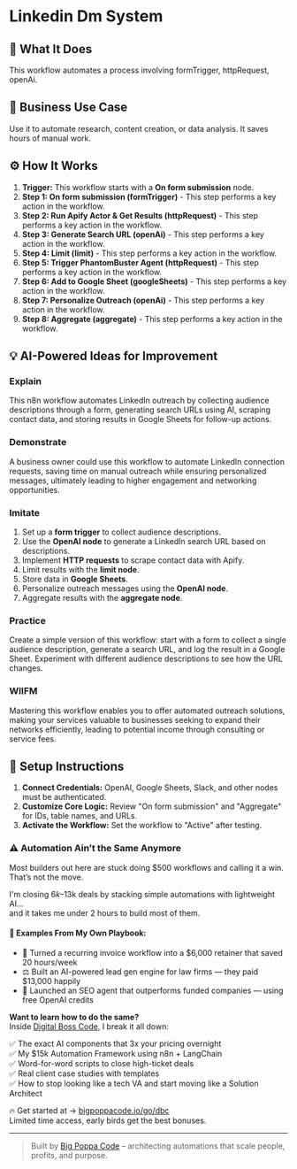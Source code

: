 # Linkedin Dm System

## 🚀 What It Does
This workflow automates a process involving formTrigger, httpRequest, openAi.

## 💼 Business Use Case
Use it to automate research, content creation, or data analysis. It saves hours of manual work.

## ⚙️ How It Works
1.  **Trigger:** This workflow starts with a **On form submission** node.
2. **Step 1: On form submission (formTrigger)** - This step performs a key action in the workflow.
3. **Step 2: Run Apify Actor & Get Results (httpRequest)** - This step performs a key action in the workflow.
4. **Step 3: Generate Search URL (openAi)** - This step performs a key action in the workflow.
5. **Step 4: Limit (limit)** - This step performs a key action in the workflow.
6. **Step 5: Trigger PhantomBuster Agent (httpRequest)** - This step performs a key action in the workflow.
7. **Step 6: Add to Google Sheet (googleSheets)** - This step performs a key action in the workflow.
8. **Step 7: Personalize Outreach (openAi)** - This step performs a key action in the workflow.
9. **Step 8: Aggregate (aggregate)** - This step performs a key action in the workflow.

## 💡 AI-Powered Ideas for Improvement
### Explain
This n8n workflow automates LinkedIn outreach by collecting audience descriptions through a form, generating search URLs using AI, scraping contact data, and storing results in Google Sheets for follow-up actions.

### Demonstrate
A business owner could use this workflow to automate LinkedIn connection requests, saving time on manual outreach while ensuring personalized messages, ultimately leading to higher engagement and networking opportunities.

### Imitate
1. Set up a **form trigger** to collect audience descriptions.
2. Use the **OpenAI node** to generate a LinkedIn search URL based on descriptions.
3. Implement **HTTP requests** to scrape contact data with Apify.
4. Limit results with the **limit node**.
5. Store data in **Google Sheets**.
6. Personalize outreach messages using the **OpenAI node**.
7. Aggregate results with the **aggregate node**.

### Practice
Create a simple version of this workflow: start with a form to collect a single audience description, generate a search URL, and log the result in a Google Sheet. Experiment with different audience descriptions to see how the URL changes.

### WIIFM
Mastering this workflow enables you to offer automated outreach solutions, making your services valuable to businesses seeking to expand their networks efficiently, leading to potential income through consulting or service fees.

## 🔧 Setup Instructions
1. **Connect Credentials:** OpenAI, Google Sheets, Slack, and other nodes must be authenticated.
2. **Customize Core Logic:** Review "On form submission" and "Aggregate" for IDs, table names, and URLs.
3. **Activate the Workflow:** Set the workflow to "Active" after testing.

### ⚠️ Automation Ain’t the Same Anymore

Most builders out here are stuck doing $500 workflows and calling it a win.  
That’s not the move.  

I'm closing $6k–$13k deals by stacking simple automations with lightweight AI...  
and it takes me under 2 hours to build most of them.

#### 🧠 Examples From My Own Playbook:
- 🔁 Turned a recurring invoice workflow into a $6,000 retainer that saved 20 hours/week  
- ⚖️ Built an AI-powered lead gen engine for law firms — they paid $13,000 happily  
- 🚀 Launched an SEO agent that outperforms funded companies — using free OpenAI credits  

**Want to learn how to do the same?**  
Inside [Digital Boss Code](https://bigpoppacode.io/go/dbc), I break it all down:

✅ The exact AI components that 3x your pricing overnight  
✅ My $15k Automation Framework using n8n + LangChain  
✅ Word-for-word scripts to close high-ticket deals  
✅ Real client case studies with templates  
✅ How to stop looking like a tech VA and start moving like a Solution Architect  

🔥 Get started at → [bigpoppacode.io/go/dbc](https://bigpoppacode.io/go/dbc)  
Limited time access, early birds get the best bonuses.

---
> Built by [Big Poppa Code](https://bigpoppacode.io) – architecting automations that scale people, profits, and purpose.
